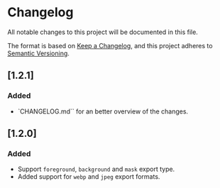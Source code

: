 # Changelog

All notable changes to this project will be documented in this file.

The format is based on [Keep a Changelog](https://keepachangelog.com/en/1.0.0/), and this project adheres to [Semantic Versioning](https://semver.org/spec/v2.0.0.html).

## [1.2.1]

### Added

- `CHANGELOG.md`` for an better overview of the changes.

## [1.2.0]

### Added

- Support `foreground`, `background` and `mask` export type.
- Added support for `webp` and `jpeg` export formats.
